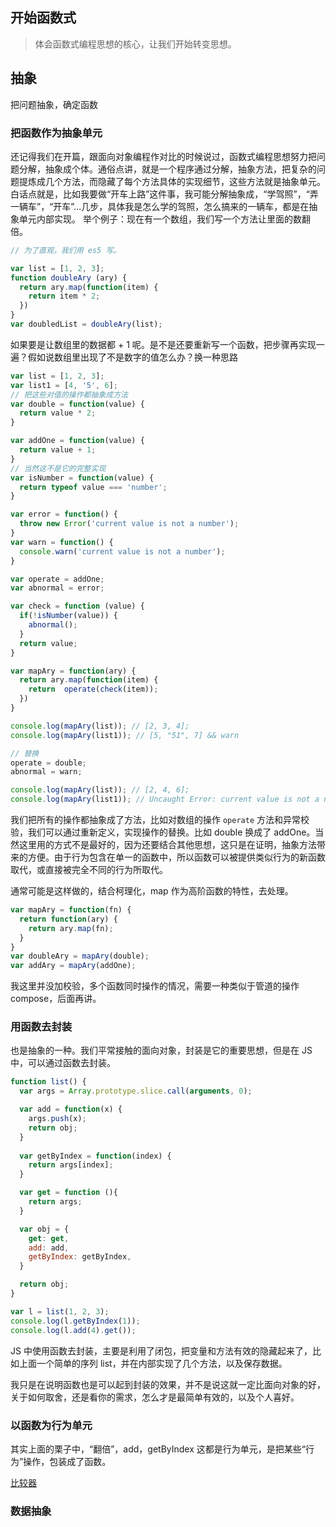 ## 开始函数式
> 体会函数式编程思想的核心，让我们开始转变思想。
## 抽象
把问题抽象，确定函数

### 把函数作为抽象单元

还记得我们在开篇，跟面向对象编程作对比的时候说过，函数式编程思想努力把问题分解，抽象成个体。通俗点讲，就是一个程序通过分解，抽象方法，把复杂的问题提炼成几个方法，而隐藏了每个方法具体的实现细节，这些方法就是抽象单元。白话点就是，比如我要做“开车上路”这件事，我可能分解抽象成，“学驾照”，“弄一辆车”，“开车”...几步，具体我是怎么学的驾照，怎么搞来的一辆车，都是在抽象单元内部实现。
举个例子：现在有一个数组，我们写一个方法让里面的数翻倍。
```javascript
// 为了直观，我们用 es5 写。

var list = [1, 2, 3];
function doubleAry (ary) {
  return ary.map(function(item) {
    return item * 2;
  })
}
var doubledList = doubleAry(list);
```
如果要是让数组里的数据都 + 1 呢。是不是还要重新写一个函数，把步骤再实现一遍？假如说数组里出现了不是数字的值怎么办？换一种思路
```javascript
var list = [1, 2, 3];
var list1 = [4, '5', 6];
// 把这些对值的操作都抽象成方法
var double = function(value) {
  return value * 2;
}

var addOne = function(value) {
  return value + 1;
}
// 当然这不是它的完整实现
var isNumber = function(value) {
  return typeof value === 'number';
}

var error = function() {
  throw new Error('current value is not a number');
}
var warn = function() {
  console.warn('current value is not a number');
}

var operate = addOne;
var abnormal = error;

var check = function (value) {
  if(!isNumber(value)) {
    abnormal();
  }
  return value;
}

var mapAry = function(ary) {
  return ary.map(function(item) {
    return  operate(check(item));
  })
}

console.log(mapAry(list)); // [2, 3, 4];
console.log(mapAry(list1)); // [5, "51", 7] && warn

// 替换
operate = double;
abnormal = warn;

console.log(mapAry(list)); // [2, 4, 6];
console.log(mapAry(list1)); // Uncaught Error: current value is not a number

```
我们把所有的操作都抽象成了方法，比如对数组的操作 ```operate``` 方法和异常校验，我们可以通过重新定义，实现操作的替换。比如 double 换成了 addOne。当然这里用的方式不是最好的，因为还要结合其他思想，这只是在证明，抽象方法带来的方便。由于行为包含在单一的函数中，所以函数可以被提供类似行为的新函数取代，或直接被完全不同的行为所取代。

通常可能是这样做的，结合柯理化，map 作为高阶函数的特性，去处理。
```javascript
var mapAry = function(fn) {
  return function(ary) {
    return ary.map(fn);
  }
}
var doubleAry = mapAry(double);
var addAry = mapAry(addOne);
```

我这里并没加校验，多个函数同时操作的情况，需要一种类似于管道的操作 compose，后面再讲。

### 用函数去封装

也是抽象的一种。我们平常接触的面向对象，封装是它的重要思想，但是在 JS 中，可以通过函数去封装。
```javascript
function list() {
  var args = Array.prototype.slice.call(arguments, 0);

  var add = function(x) {
    args.push(x);
    return obj;
  }
  
  var getByIndex = function(index) {
    return args[index];
  }

  var get = function (){
    return args;
  }

  var obj = {
    get: get,
    add: add,
    getByIndex: getByIndex,
  }

  return obj;
}

var l = list(1, 2, 3);
console.log(l.getByIndex(1));
console.log(l.add(4).get());
```
JS 中使用函数去封装，主要是利用了闭包，把变量和方法有效的隐藏起来了，比如上面一个简单的序列 list，并在内部实现了几个方法，以及保存数据。

我只是在说明函数也是可以起到封装的效果，并不是说这就一定比面向对象的好，关于如何取舍，还是看你的需求，怎么才是最简单有效的，以及个人喜好。


### 以函数为行为单元
其实上面的栗子中，“翻倍”，add，getByIndex 这都是行为单元，是把某些“行为”操作，包装成了函数。

[比较器](https://github.com/sunyongjian/FP-Code/blob/master/src/introduction/index.js)

### 数据抽象